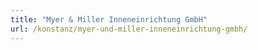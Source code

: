 ```yaml
---
title: "Myer & Miller Inneneinrichtung GmbH"
url: /konstanz/myer-und-miller-inneneinrichtung-gmbh/
---
```


